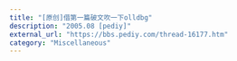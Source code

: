 ```yaml
---
title: "[原创]借第一篇破文吹一下olldbg"
description: "2005.08 [pediy]"
external_url: "https://bbs.pediy.com/thread-16177.htm"
category: "Miscellaneous"
---
```

